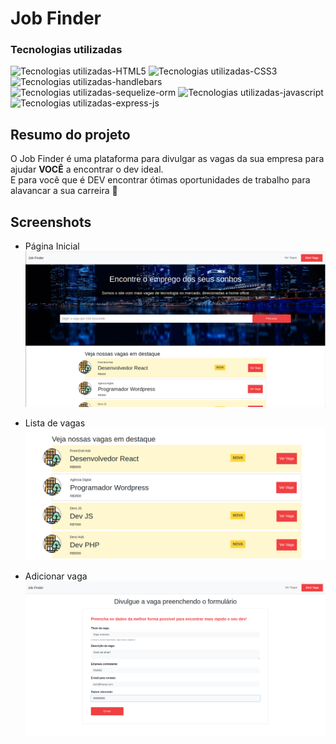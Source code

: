 # Job Finder 

### Tecnologias utilizadas
![Tecnologias utilizadas-HTML5](https://img.shields.io/badge/HTML5-E34F26?style=for-the-badge&logo=html5&logoColor=white)
![Tecnologias utilizadas-CSS3](https://img.shields.io/badge/CSS3-1572B6?style=for-the-badge&logo=css3&logoColor=white)
![Tecnologias utilizadas-handlebars](https://img.shields.io/badge/Handlebars.js-f0772b?style=for-the-badge&logo=handlebarsdotjs&logoColor=black)
![Tecnologias utilizadas-sequelize-orm](https://img.shields.io/badge/SQLite-07405E?style=for-the-badge&logo=sqlite&logoColor=white)
![Tecnologias utilizadas-javascript](https://img.shields.io/badge/JavaScript-323330?style=for-the-badge&logo=javascript&logoColor=F7DF1E)
![Tecnologias utilizadas-express-js](https://img.shields.io/badge/Express.js-000000?style=for-the-badge&logo=express&logoColor=white)


## Resumo do projeto
O Job Finder é uma plataforma para divulgar as vagas da sua empresa para ajudar **VOCÊ** a encontrar o dev ideal.   
E para você que é DEV encontrar ótimas oportunidades de trabalho para alavancar a sua carreira 🚀

## Screenshots
  - Página Inicial
  ![Página Inicial](./doc/img/home_page.png)

  - Lista de vagas
  ![Lista de vagas](./doc/img/lista_vagas.png)

  - Adicionar vaga
  ![Adicionar vaga](./doc/img/add_vaga.png)